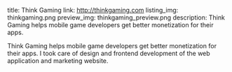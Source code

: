 title: Think Gaming
link: http://thinkgaming.com
listing_img: thinkgaming.png
preview_img: thinkgaming_preview.png
description: Think Gaming helps mobile game developers get better monetization for their apps.

Think Gaming helps mobile game developers get better monetization for their apps. I took care of design and frontend development of the web application and marketing website.
